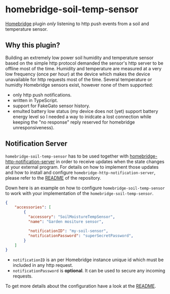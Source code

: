 # homebridge-soil-temp-sensor
[Homebridge](https://github.com/nfarina/homebridge) plugin _only_ listening to http push events from a soil and temperature sensor.

## Why this plugin?
Building an extremely low power soil humidity and temperature sensor based on the simple http protocol demanded the sensor's http server to be offline most of the time.
Humidity and temperature are measured at a very low frequency (once per hour) at the device which makes the device unavailable for http requests
most of the time. Several temperature or humidty Homebridge sensors exist, however none of them supported:
- only http push notifications.
- written in TypeScript.
- support for FakeGato sensor history.
- emulted battery low status (my device does not (yet) support battery energy level so I needed a way to inidcate a lost connection
  while keeping the "no response" reply reserved for homebridge unresponsiveness).

## Notification Server

`homebridge-soil-temp-sensor` has to be used together with
[homebridge-http-notification-server](https://github.com/Supereg/homebridge-http-notification-server) in order to receive
updates when the state changes at your external program. For details on how to implement those updates and how to
install and configure `homebridge-http-notification-server`, please refer to the
[README](https://github.com/Supereg/homebridge-http-notification-server) of the repository.

Down here is an example on how to configure `homebridge-soil-temp-sensor` to work with your implementation of the
`homebridge-soil-temp-sensor`.

```json
{
    "accessories": [
        {
          "accessory": "SoilMoistureTempSensor",
          "name": "Garden mositure sensor",

          "notificationID": "my-soil-sensor",
          "notificationPassword": "superSecretPassword",
        }   
    ]
}
```

* `notificationID` is an per Homebridge instance unique id which must be included in any http request.  
* `notificationPassword` is **optional**. It can be used to secure any incoming requests.

To get more details about the configuration have a look at the
[README](https://github.com/Supereg/homebridge-http-notification-server).
